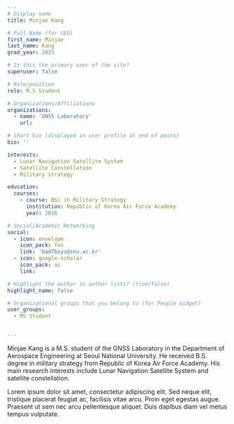 ```yaml
---
# Display name
title: Minjae Kang

# Full Name (for SEO)
first_name: Minjae
last_name: Kang
grad_year: 2025

# Is this the primary user of the site?
superuser: false

# Role/position
role: M.S Student

# Organizations/Affiliations
organizations:
  - name: 'GNSS Laboratory'
    url: 

# Short bio (displayed in user profile at end of posts)
bio: ''

interests:
  - Lunar Navigation Satellite System
  - Satellite Constellation
  - Military strategy

education:
  courses:
    - course: BSc in Military Strategy
      institution: Republic of Korea Air Force Academy
      year: 2016

# Social/Academic Networking
social:
  - icon: envelope
    icon_pack: fas
    link: 'bad7boys@snu.ac.kr'
  - icon: google-scholar
    icon_pack: ai
    link: 

# Highlight the author in author lists? (true/false)
highlight_name: false

# Organizational groups that you belong to (for People widget)
user_groups:
  - MS Student


---
```


Minjae Kang is a M.S. student of the GNSS Laboratory in the Department of Aerospace Engineering at Seoul National University. He received B.S. degree in military strategy from Republic of Korea Air Force Academy. His main research interests include Lunar Navigation Satellite System and satellite constellation.

Lorem ipsum dolor sit amet, consectetur adipiscing elit. Sed neque elit, tristique placerat feugiat ac, facilisis vitae arcu. Proin eget egestas augue. Praesent ut sem nec arcu pellentesque aliquet. Duis dapibus diam vel metus tempus vulputate.
